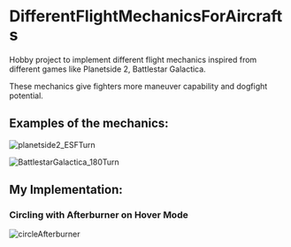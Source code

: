 # DifferentFlightMechanicsForAircrafts
 Hobby project to implement different flight mechanics inspired from different games like Planetside 2, Battlestar Galactica.
 
 These mechanics give fighters more maneuver capability and dogfight potential.

## Examples of the mechanics:

![planetside2_ESFTurn](https://user-images.githubusercontent.com/46609011/234132049-0a8b8e3d-2b56-4152-9cbd-e7f69e1d0a80.gif)

![BattlestarGalactica_180Turn](https://user-images.githubusercontent.com/46609011/234132069-4653d817-621e-4a38-9686-da5983544434.gif)

## My Implementation: 

### Circling with Afterburner on Hover Mode  
![circleAfterburner](https://github.com/ksarica/DifferentFlightMechanicsForAircrafts/assets/46609011/97bc467e-6683-439f-b08e-b6cdd16cbb4d)
